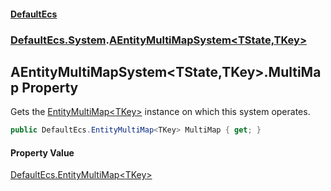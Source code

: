 #### [DefaultEcs](index.md 'index')
### [DefaultEcs.System](index.md#DefaultEcs_System 'DefaultEcs.System').[AEntityMultiMapSystem&lt;TState,TKey&gt;](AEntityMultiMapSystem_TState_TKey_.md 'DefaultEcs.System.AEntityMultiMapSystem&lt;TState,TKey&gt;')
## AEntityMultiMapSystem&lt;TState,TKey&gt;.MultiMap Property
Gets the [EntityMultiMap&lt;TKey&gt;](EntityMultiMap_TKey_.md 'DefaultEcs.EntityMultiMap&lt;TKey&gt;') instance on which this system operates.  
```csharp
public DefaultEcs.EntityMultiMap<TKey> MultiMap { get; }
```
#### Property Value
[DefaultEcs.EntityMultiMap&lt;](EntityMultiMap_TKey_.md 'DefaultEcs.EntityMultiMap&lt;TKey&gt;')[TKey](AEntityMultiMapSystem_TState_TKey_.md#DefaultEcs_System_AEntityMultiMapSystem_TState_TKey__TKey 'DefaultEcs.System.AEntityMultiMapSystem&lt;TState,TKey&gt;.TKey')[&gt;](EntityMultiMap_TKey_.md 'DefaultEcs.EntityMultiMap&lt;TKey&gt;')
